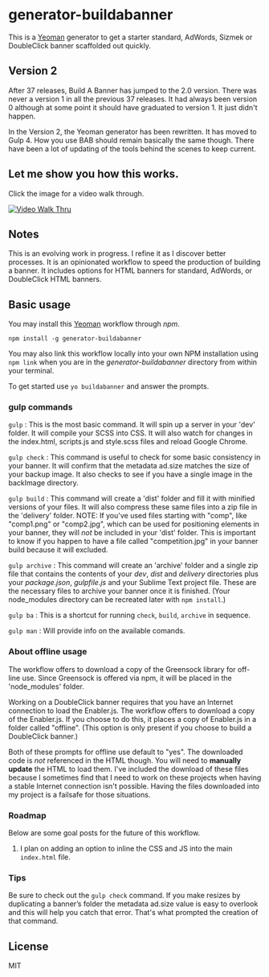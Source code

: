 # generator-buildabanner 

This is a [Yeoman](http://yeoman.io) generator to get a starter standard, AdWords, Sizmek or DoubleClick banner scaffolded out quickly.

## Version 2

After 37 releases, Build A Banner has jumped to the 2.0 version. There was never a version 1 in all the previous 37 releases. It had always been version 0 although at some point it should have graduated to version 1. It just didn't happen.

In the Version 2, the Yeoman generator has been rewritten. It has moved to Gulp 4. How you use BAB should remain basically the same though. There have been a lot of updating of the tools behind the scenes to keep current.

## Let me show you how this works.

Click the image for a video walk through.

[![Video Walk Thru](https://cloud.githubusercontent.com/assets/119723/9295071/84157934-4415-11e5-907d-3fb40bceb977.jpg)](https://www.youtube.com/watch?v=_7dIIwlGdwUl)

## Notes

This is an evolving work in progress. I refine it as I discover better processes. It is an opinionated workflow to speed the production of building a banner. It includes options for HTML banners for standard, AdWords, or DoubleClick HTML banners.

## Basic usage

You may install this [Yeoman](http://yeoman.io/ "Yeoman homepage") workflow through *npm*.

``
npm install -g generator-buildabanner
``

You may also link this workflow locally into your own NPM installation using `npm link` when you are in the *generator-buildabanner* directory from within your terminal.

To get started use `yo buildabanner` and answer the prompts.

### gulp commands

`gulp` : This is the most basic command. It will spin up a server in your 'dev' folder. It will compile your SCSS into CSS. It will also watch for changes in the index.html, scripts.js and style.scss files and reload Google Chrome.

`gulp check` : This command is useful to check for some basic consistency in your banner. It will confirm that the metadata ad.size matches the size of your backup image. It also checks to see if you have a single image in the backImage directory. 

`gulp build` : This command will create a 'dist' folder and fill it with minified versions of your files. It will also compress these same files into a zip file in the 'delivery' folder. NOTE: If you've used files starting with "comp", like "comp1.png" or "comp2.jpg", which can be used for positioning elements in your banner, they will *not* be included in your 'dist' folder. This is important to know if you happen to have a file called "competition.jpg" in your banner build because it will excluded.

`gulp archive` : This command will create an 'archive' folder and a single zip file that contains the contents of your *dev*, *dist* and *delivery* directories plus your *package.json*, *gulpfile.js* and your Sublime Text project file. These are the necessary files to archive your banner once it is finished. (Your node_modules directory can be recreated later with `npm install`.)

`gulp ba` : This is a shortcut for running `check`, `build`, `archive` in sequence.

`gulp man` : Will provide info on the available comands.

### About offline usage

The workflow offers to download a copy of the Greensock library for off-line use. Since Greensock is offered via npm, it will be placed in the 'node_modules' folder. 

Working on a DoubleClick banner requires that you have an Internet connection to load the Enabler.js. The workflow offers to download a copy of the Enabler.js. If you choose to do this, it places a copy of Enabler.js in a folder called "offline". (This option is only present if you choose to build a DoubleClick banner.)

Both of these prompts for offline use default to "yes". The downloaded code is *not* referenced in the HTML though. You will need to **manually update** the HTML to load them. I've included the download of these files because I sometimes find that I need to work on these projects when having a stable Internet connection isn't possible. Having the files downloaded into my project is a failsafe for those situations.

### Roadmap

Below are some goal posts for the future of this workflow.

1. I plan on adding an option to inline the CSS and JS into the main `index.html` file.


### Tips

Be sure to check out the `gulp check` command. If you make resizes by duplicating a banner’s folder the metadata ad.size value is easy to overlook and this will help you catch that error. That's what prompted the creation of that command.

## License

MIT
